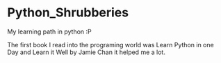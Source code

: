 # Python_Shrubberies
My learning path in python :P


The first book I read into the programing world was Learn Python in one Day and Learn it Well by Jamie Chan it helped me a lot.
